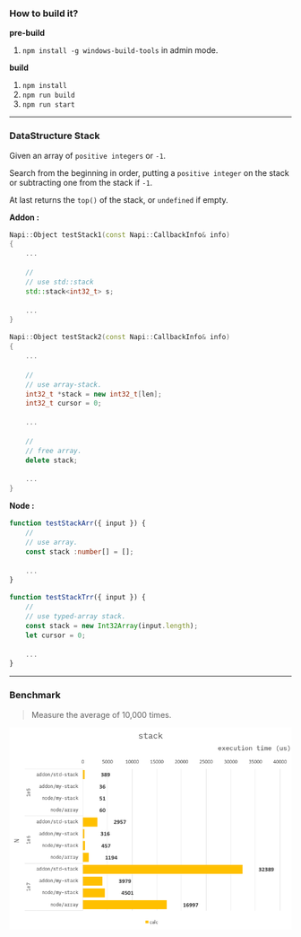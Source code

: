 ### How to build it?

**pre-build**

1. `npm install -g windows-build-tools` in admin mode.

**build**

1. `npm install`
2. `npm run build`
3. `npm run start`

---

### DataStructure Stack

Given an array of `positive integers` or `-1`.

Search from the beginning in order, putting a `positive integer` on the stack or subtracting one from the stack if `-1`.

At last returns the `top()` of the stack, or `undefined` if empty.

**Addon :**

```cpp
Napi::Object testStack1(const Napi::CallbackInfo& info)
{
    ...

    //
    // use std::stack
    std::stack<int32_t> s;

    ...
}
```

```cpp
Napi::Object testStack2(const Napi::CallbackInfo& info)
{
    ...

    //
    // use array-stack.
    int32_t *stack = new int32_t[len];
    int32_t cursor = 0;

    ...

    //
    // free array.
    delete stack;

    ...
}
```

**Node :**

```ts
function testStackArr({ input }) {
    //
    // use array.
    const stack :number[] = [];

    ...
}
```

```ts
function testStackTrr({ input }) {
    //
    // use typed-array stack.
    const stack = new Int32Array(input.length);
    let cursor = 0;

    ...
}
```

---

### Benchmark

> Measure the average of 10,000 times.

![](./resource/benchmark.png)
